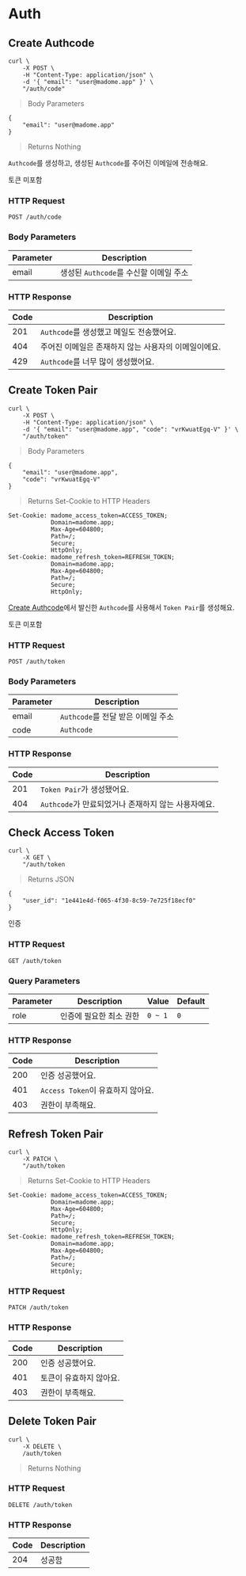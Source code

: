 # Auth

## Create Authcode

```shell
curl \
    -X POST \
    -H "Content-Type: application/json" \
    -d '{ "email": "user@madome.app" }' \
    "/auth/code"
```

> Body Parameters

```jsonc
{
    "email": "user@madome.app"
}
```

> Returns Nothing

`Authcode`를 생성하고, 생성된 `Authcode`를 주어진 이메일에 전송해요.

<aside class="notice">
토큰 미포함
</aside>

### HTTP Request

`POST /auth/code`

### Body Parameters

Parameter | Description
--------- | ----------
email     | 생성된 `Authcode`를 수신할 이메일 주소

### HTTP Response

Code | Description
---- | ----------
201  | `Authcode`를 생성했고 메일도 전송했어요.
404  | 주어진 이메일은 존재하지 않는 사용자의 이메일이에요.
429  | `Authcode`를 너무 많이 생성했어요.

## Create Token Pair

```shell
curl \
    -X POST \
    -H "Content-Type: application/json" \
    -d '{ "email": "user@madome.app", "code": "vrKwuatEgq-V" }' \
    "/auth/token"
```

> Body Parameters

```jsonc
{
    "email": "user@madome.app",
    "code": "vrKwuatEgq-V"
}
```

> Returns Set-Cookie to HTTP Headers

```text
Set-Cookie: madome_access_token=ACCESS_TOKEN;
            Domain=madome.app;
            Max-Age=604800;
            Path=/;
            Secure;
            HttpOnly;
Set-Cookie: madome_refresh_token=REFRESH_TOKEN;
            Domain=madome.app;
            Max-Age=604800;
            Path=/;
            Secure;
            HttpOnly;
```

[Create Authcode](#create-authcode)에서 발신한 `Authcode`를 사용해서 `Token Pair`를 생성해요.

<aside class="notice">
토큰 미포함
</aside>

### HTTP Request

`POST /auth/token`

### Body Parameters

Parameter | Description |
--------- | ----------- |
email     | `Authcode`를 전달 받은 이메일 주소 |
code      | `Authcode` |

### HTTP Response

Code | Description |
---- | ----------- |
201  | `Token Pair`가 생성됐어요. |
404  | `Authcode`가 만료되었거나 존재하지 않는 사용자예요. |

## Check Access Token

```shell
curl \
    -X GET \
    "/auth/token
```

> Returns JSON

```jsonc
{
    "user_id": "1e441e4d-f065-4f30-8c59-7e725f18ecf0"
}
```

인증

### HTTP Request

`GET /auth/token`

### Query Parameters

Parameter | Description | Value | Default |
--------- | ----------- | ----- | ------- |
role | 인증에 필요한 최소 권한 | `0 ~ 1` | `0` |

### HTTP Response

Code | Description |
---- | ----------- |
200  | 인증 성공했어요. |
401  | `Access Token`이 유효하지 않아요. |
403  | 권한이 부족해요. |

## Refresh Token Pair

```shell
curl \
    -X PATCH \
    "/auth/token
```

> Returns Set-Cookie to HTTP Headers

```text
Set-Cookie: madome_access_token=ACCESS_TOKEN;
            Domain=madome.app;
            Max-Age=604800;
            Path=/;
            Secure;
            HttpOnly;
Set-Cookie: madome_refresh_token=REFRESH_TOKEN;
            Domain=madome.app;
            Max-Age=604800;
            Path=/;
            Secure;
            HttpOnly;
```

<!-- > Returns Nothing

```jsonc
{
    "user_id": "1e441e4d-f065-4f30-8c59-7e725f18ecf0"
}
``` -->

### HTTP Request

`PATCH /auth/token`

### HTTP Response

Code | Description |
---- | ----------- |
200  | 인증 성공했어요. |
401  | 토큰이 유효하지 않아요. |
403  | 권한이 부족해요. |

## Delete Token Pair

```shell
curl \
    -X DELETE \
    /auth/token
```

> Returns Nothing

### HTTP Request

`DELETE /auth/token`

### HTTP Response

Code | Description
---- | ---------
204 | 성공함
